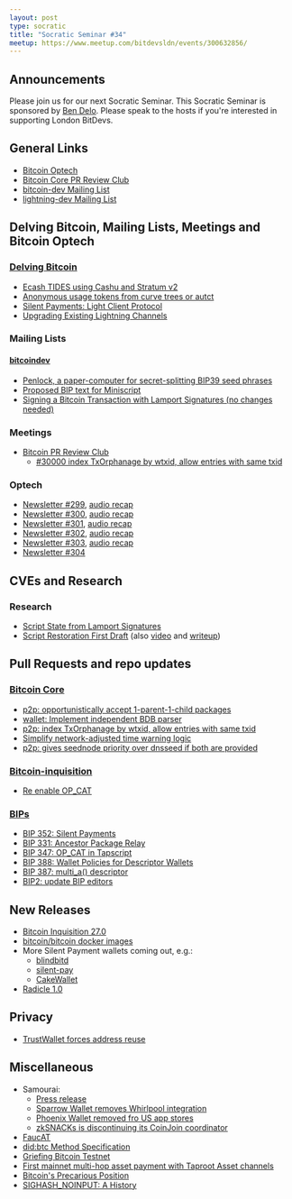 ```yaml
---
layout: post
type: socratic
title: "Socratic Seminar #34"
meetup: https://www.meetup.com/bitdevsldn/events/300632856/
---
```


## Announcements

Please join us for our next Socratic Seminar. This Socratic Seminar is sponsored by [Ben Delo](https://twitter.com/bendelo).
Please speak to the hosts if you're interested in supporting London BitDevs.

## General Links

* [Bitcoin Optech](https://bitcoinops.org)
* [Bitcoin Core PR Review Club](https://bitcoincore.reviews)
* [bitcoin-dev Mailing List](https://lists.linuxfoundation.org/pipermail/bitcoin-dev)
* [lightning-dev Mailing List](https://lists.linuxfoundation.org/pipermail/lightning-dev)

## Delving Bitcoin, Mailing Lists, Meetings and Bitcoin Optech
### [Delving Bitcoin](https://delvingbitcoin.org/)
- [Ecash TIDES using Cashu and Stratum v2](https://delvingbitcoin.org/t/ecash-tides-using-cashu-and-stratum-v2/)
- [Anonymous usage tokens from curve trees or autct](https://delvingbitcoin.org/t/anonymous-usage-tokens-from-curve-trees-or-autct/)
- [Silent Payments: Light Client Protocol](https://delvingbitcoin.org/t/silent-payments-light-client-protocol/)
- [Upgrading Existing Lightning Channels](https://delvingbitcoin.org/t/upgrading-existing-lightning-channels/)

### Mailing Lists
#### [bitcoindev](https://groups.google.com/g/bitcoindev)
- [Penlock, a paper-computer for secret-splitting BIP39 seed phrases](https://groups.google.com/g/bitcoindev/c/Ta2ooUpNIyA)
- [Proposed BIP text for Miniscript](https://groups.google.com/g/bitcoindev/c/wA-dW4t5BEY)
- [Signing a Bitcoin Transaction with Lamport Signatures (no changes needed)](https://groups.google.com/g/bitcoindev/c/mR53go5gHIk)

### Meetings
- [Bitcoin PR Review Club](https://bitcoincore.reviews)
  - [#30000 index TxOrphanage by wtxid, allow entries with same txid](https://bitcoincore.reviews/30000)

### Optech
- [Newsletter #299](https://bitcoinops.org/en/newsletters/2024/04/24/), [audio recap](https://bitcoinops.org/en/podcast/2024/04/25/)
- [Newsletter #300](https://bitcoinops.org/en/newsletters/2024/05/01/), [audio recap](https://bitcoinops.org/en/podcast/2024/05/02/)
- [Newsletter #301](https://bitcoinops.org/en/newsletters/2024/05/08/), [audio recap](https://bitcoinops.org/en/podcast/2024/05/09/)
- [Newsletter #302](https://bitcoinops.org/en/newsletters/2024/05/15/), [audio recap](https://bitcoinops.org/en/podcast/2024/05/16/)
- [Newsletter #303](https://bitcoinops.org/en/newsletters/2024/05/17/), [audio recap](https://bitcoinops.org/en/podcast/2024/05/21/)
- [Newsletter #304](https://bitcoinops.org/en/newsletters/2024/05/24/)

## CVEs and Research
### Research
- [Script State from Lamport Signatures](https://bitcoinmagazine.com/technical/script-state-from-lamport-signatures-)
- [Script Restoration First Draft](https://github.com/rustyrussell/bips/pull/1) (also [video](https://www.youtube.com/watch?v=rSp8918HLnA) and [writeup](https://x.com/reardencode/status/1788074956225651060))

## Pull Requests and repo updates
### [Bitcoin Core](https://github.com/bitcoin/bitcoin)
<!--- Link to query merged PRs since YYYY-MM-DD sorted by descending activity: https://github.com/bitcoin/bitcoin/pulls?page=1&q=is%3Apr+is%3Aclosed+merged%3A%3EYYYY-MM-DD+sort%3Acomments-desc -->
- [p2p: opportunistically accept 1-parent-1-child packages](https://github.com/bitcoin/bitcoin/pull/28970)
- [wallet: Implement independent BDB parser](https://github.com/bitcoin/bitcoin/pull/26606)
- [p2p: index TxOrphanage by wtxid, allow entries with same txid](https://github.com/bitcoin/bitcoin/pull/30000)
- [Simplify network-adjusted time warning logic](https://github.com/bitcoin/bitcoin/pull/29623)
- [p2p: gives seednode priority over dnsseed if both are provided](https://github.com/bitcoin/bitcoin/pull/28016)

### [Bitcoin-inquisition](https://github.com/bitcoin-inquisition/bitcoin)
- [Re enable OP_CAT](https://github.com/bitcoin-inquisition/bitcoin/pull/39)

### [BIPs](https://github.com/bitcoin/bips)
- [BIP 352: Silent Payments](https://github.com/bitcoin/bips/pull/1458)
- [BIP 331: Ancestor Package Relay](https://github.com/bitcoin/bips/pull/1382)
- [BIP 347: OP\_CAT in Tapscript](https://github.com/bitcoin/bips/pull/1525)
- [BIP 388: Wallet Policies for Descriptor Wallets](https://github.com/bitcoin/bips/pull/1389)
- [BIP 387: multi\_a() descriptor](https://github.com/bitcoin/bips/pull/1567)
- [BIP2: update BIP editors](https://github.com/bitcoin/bips/pull/1573)

## New Releases
- [Bitcoin Inquisition 27.0](https://github.com/bitcoin-inquisition/bitcoin/releases/tag/v27.0-inq)
- [bitcoin/bitcoin docker images](https://github.com/willcl-ark/bitcoin-core-docker)
- More Silent Payment wallets coming out, e.g.:
  - [blindbitd](https://x.com/setor_bl/status/1787557728015012279)
  - [silent-pay](https://x.com/bitshala_org/status/1788594877250367605)
  - [CakeWallet](https://x.com/cakewallet/status/1791500775262437396)
- [Radicle 1.0](https://x.com/radicle/status/1772659708978991605)

## Privacy
- [TrustWallet forces address reuse](https://x.com/TheBlueMatt/status/1787192996854710772)

## Miscellaneous
- Samourai:
  - [Press release](https://www.justice.gov/usao-sdny/pr/founders-and-ceo-cryptocurrency-mixing-service-arrested-and-charged-money-laundering)
  - [Sparrow Wallet removes Whirlpool integration](https://x.com/SparrowWallet/status/1783513555469242400)
  - [Phoenix Wallet removed fro US app stores](https://x.com/PhoenixWallet/status/1783878658014249027)
  - [zkSNACKs is discontinuing its CoinJoin coordinator](https://official.shop/wasabi-wallet-stops-bitcoin-coinjoin-feature/)
- [FaucAT](https://x.com/theStack/status/1786450748886368441)
- [did:btc Method Specification](https://microstrategy.github.io/did-btc-spec/)
- [Griefing Bitcoin Testnet](https://blog.lopp.net/griefing-bitcoin-testnet/)
- [First mainnet multi-hop asset payment with Taproot Asset channels](https://x.com/roasbeef/status/1788624974728790471)
- [Bitcoin's Precarious Position](https://bluematt.bitcoin.ninja/2024/05/11/bitcoins-precarious-position/)
- [SIGHASH_NOINPUT: A History](https://x.com/bergealex4/status/1786933357575606594)
